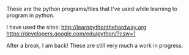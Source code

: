 These are the python programs/files that I've used while learning to program in python.

I have used the sites:
http://learnpythonthehardway.org
https://developers.google.com/edu/python/?csw=1


After a break, I am back!
These are still very much a work in progress.
